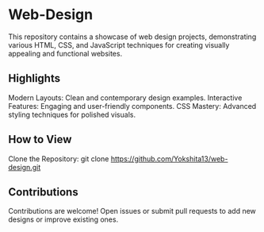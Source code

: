 # Web-Design
This repository contains a showcase of web design projects, demonstrating various HTML, CSS, and JavaScript techniques for creating visually appealing and functional websites.

## Highlights
Modern Layouts: Clean and contemporary design examples.
Interactive Features: Engaging and user-friendly components.
CSS Mastery: Advanced styling techniques for polished visuals.

## How to View
Clone the Repository:
git clone https://github.com/Yokshita13/web-design.git

## Contributions
Contributions are welcome! Open issues or submit pull requests to add new designs or improve existing ones.
